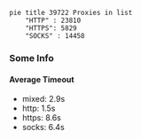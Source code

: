 
```mermaid
pie title 39722 Proxies in list
    "HTTP" : 23810
    "HTTPS": 5829
    "SOCKS" : 14458
```

### Some Info
#### Average Timeout

- mixed: 2.9s
- http: 1.5s
- https: 8.6s
- socks: 6.4s